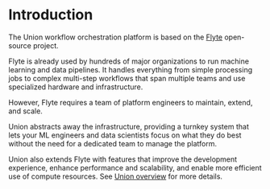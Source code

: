 # Introduction

The Union workflow orchestration platform is based on the [Flyte](https://flyte.org) open-source project.

Flyte is already used by hundreds of major organizations to run machine learning and data pipelines. It handles everything from simple processing jobs to complex multi-step workflows that span multiple teams and use specialized hardware and infrastructure.

However, Flyte requires a team of platform engineers to maintain, extend, and scale.

Union abstracts away the infrastructure, providing a turnkey system that lets your ML engineers and data scientists focus on what they do best without the need for a dedicated team to manage the platform.

Union also extends Flyte with features that improve the development experience, enhance performance and scalability, and enable more efficient use of compute resources. See [Union overview](union-overview) for more details.
